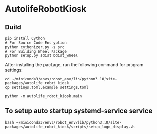 # AutolifeRobotKiosk



## Build 

```
pip install Cython
# For Source Code Encryption
python cythonizer.py -s src
# For Building Wheel Package
python setup.py sdist bdist_wheel
```

After installing the package, run the following command for program settings:

```
cd ~/miniconda3/envs/robot_env/lib/python3.10/site-packages/autolife_robot_kiosk
cp settings.toml.example settings.toml

python -m autolife_robot_kiosk.main
```

## To setup auto startup systemd-service service

```
bash ~/miniconda3/envs/robot_env/lib/python3.10/site-packages/autolife_robot_kiosk/scripts/setup_logo_display.sh
```

